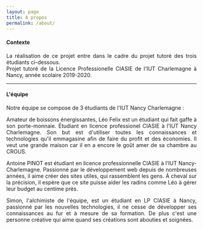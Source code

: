 ```yaml
---
layout: page
title: A propos
permalink: /about/
---
```



<h4>Contexte</h4>
<p style="text-align: justify;">
La réalisation de ce projet entre dans le cadre du projet tutoré des trois étudiants ci-dessous.<br>
Projet tutoré de la Licence Professionelle CIASIE de l'IUT Charlemagne à Nancy, année scolaire 2019-2020.
</p>

<hr>

<h4>L'équipe</h4>

Notre équipe se compose de 3 étudiants de l'IUT Nancy Charlemagne :


<amp-img width="300" height="300" layout="responsive" src="{{site.url}}{{ site.leo }}"></amp-img>
<p style="text-align: justify;">
Amateur de boissons énergissantes, Léo Felix est un étudiant qui fait gaffe à son porte-monnaie. Étudiant en licence professionel CIASIE à l'IUT Nancy Charlemagne. Son but est d'utiliser toutes les connaissances et technologies qu'il emmagasine afin de faire du profit et des économies. Il veut une grande maison car il en a encore le goût amer de sa chambre au CROUS.  
</p>

<amp-img width="200" height="350" layout="responsive" src="{{site.url}}{{ site.pinot }}"></amp-img>
<p style="text-align: justify;">
Antoine PINOT est étudiant en licence professionnelle CIASIE à l’IUT Nancy-Charlemagne. Passionné par le développement web depuis de nombreuses années, il aime créer des sites utiles, qui rassemblent les gens. À cheval sur la précision, il espère que ce site puisse aider les radins comme Léo à gérer leur budget au centime près.
</p>

<amp-img width="300" height="300" layout="responsive" src="{{site.url}}{{ site.simon }}"></amp-img>

<p style="text-align: justify;">Simon, l'alchimiste de l'équipe, est un étudiant en LP CIASIE à Nancy, passionné par les nouvelles technologies, il ne cesse de développer ses connaissances au fur et à mesure de sa formation. De plus c'est une personne créative qui aime quand ses créations sont abouties et soignées.</p>
